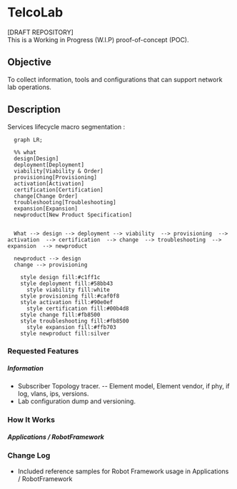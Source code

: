 # TelcoLab
[DRAFT REPOSITORY]   
This is a Working in Progress (W.I.P) proof-of-concept (POC). 

## Objective 
 
To collect information, tools and configurations that can support network lab operations.

## Description

Services lifecycle macro segmentation :
```mermaid
  graph LR;
  
  %% what
  design[Design]
  deployment[Deployment]
  viability[Viability & Order]
  provisioning[Provisioning]
  activation[Activation]
  certification[Certification]
  change[Change Order]
  troubleshooting[Troubleshooting]
  expansion[Expansion]
  newproduct[New Product Specification]
 
  
  What --> design --> deployment --> viability  --> provisioning  --> activation  --> certification  --> change  --> troubleshooting  --> expansion  --> newproduct

  newproduct --> design
  change --> provisioning

    style design fill:#c1ff1c
    style deployment fill:#58bb43
	  style viability fill:white
    style provisioning fill:#caf0f8
    style activation fill:#90e0ef
	  style certification fill:#00b4d8
    style change fill:#fb8500
    style troubleshooting fill:#fb8500
	  style expansion fill:#ffb703
    style newproduct fill:silver

```

### Requested Features
##### Information
- Subscriber Topology tracer.
-- Element model, Element vendor, if phy, if log, vlans, ips, versions.
- Lab configuration dump and versioning. 

### How It Works

##### Applications / RobotFramework


### Change Log

- Included reference samples for Robot Framework usage in Applications / RobotFramework

